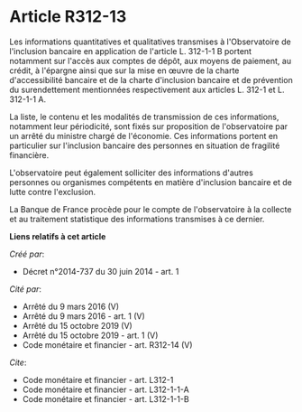 # Article R312-13

Les informations quantitatives et qualitatives transmises à l'Observatoire de l'inclusion bancaire en application de
l'article L. 312-1-1 B portent notamment sur l'accès aux comptes de dépôt, aux moyens de paiement, au crédit, à l'épargne
ainsi que sur la mise en œuvre de la charte d'accessibilité bancaire et de la charte d'inclusion bancaire et de prévention du
surendettement mentionnées respectivement aux articles L. 312-1 et L. 312-1-1 A.

La liste, le contenu et les modalités de transmission de ces informations, notamment leur périodicité, sont fixés sur
proposition de l'observatoire par un arrêté du ministre chargé de l'économie. Ces informations portent en particulier sur
l'inclusion bancaire des personnes en situation de fragilité financière.

L'observatoire peut également solliciter des informations d'autres personnes ou organismes compétents en matière d'inclusion
bancaire et de lutte contre l'exclusion.

La Banque de France procède pour le compte de l'observatoire à la collecte et au traitement statistique des informations
transmises à ce dernier.

**Liens relatifs à cet article**

_Créé par_:

  - Décret n°2014-737 du 30 juin 2014 - art. 1

_Cité par_:

  - Arrêté du 9 mars 2016 (V)
  - Arrêté du 9 mars 2016 - art. 1 (V)
  - Arrêté du 15 octobre 2019 (V)
  - Arrêté du 15 octobre 2019 - art. 1 (V)
  - Code monétaire et financier - art. R312-14 (V)

_Cite_:

  - Code monétaire et financier - art. L312-1
  - Code monétaire et financier - art. L312-1-1-A
  - Code monétaire et financier - art. L312-1-1-B
